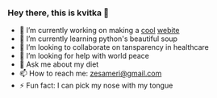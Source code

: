 ### Hey there, this is kvitka 🌸

<!--
**zesameri/zesameri** is a ✨ _special_ ✨ repository because its `README.md` (this file) appears on your GitHub profile.
-->

- 🔭 I’m currently working on making a [cool](https://www.youtube.com/watch?v=923uTY2q71I) [webite](zesaneri.github.io)
- 🌱 I’m currently learning python's beautiful soup
- 👯 I’m looking to collaborate on tansparency in healthcare
- 🤔 I’m looking for help with world peace
- 💬 Ask me about my diet
- 📫 How to reach me: zesameri@gmail.com
- ⚡ Fun fact: I can pick my nose with my tongue

